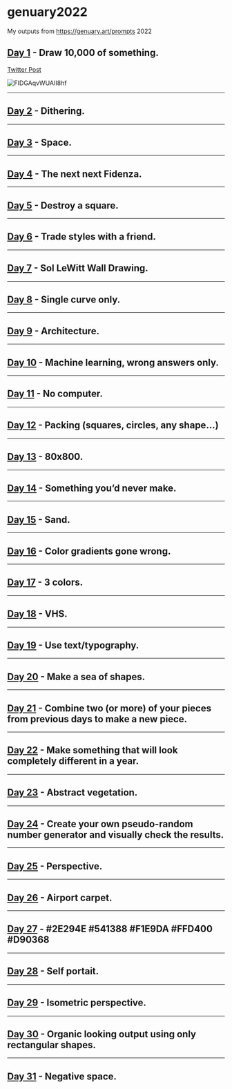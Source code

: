 # genuary2022
My outputs from https://genuary.art/prompts 2022

## [Day 1](https://genuary.art/prompts#jan1) - Draw 10,000 of something.

[Twitter Post](https://twitter.com/RaphaelS101/status/1477398820975747074)

![FIDGAqvWUAII8hf](https://user-images.githubusercontent.com/25639974/147861060-233a376a-6b4d-47f4-a2f7-c8b5c6e565c1.jpg)

___

## [Day 2](https://genuary.art/prompts#jan2) - Dithering.


___

## [Day 3](https://genuary.art/prompts#jan3) - Space.


___

## [Day 4](https://genuary.art/prompts#jan4) - The next next Fidenza.


___

## [Day 5](https://genuary.art/prompts#jan5) - Destroy a square.


___

## [Day 6](https://genuary.art/prompts#jan6) - Trade styles with a friend.


___

## [Day 7](https://genuary.art/prompts#jan7) - Sol LeWitt Wall Drawing.


___

## [Day 8](https://genuary.art/prompts#jan8) - Single curve only.


___

## [Day 9](https://genuary.art/prompts#jan9) - Architecture.


___

## [Day 10](https://genuary.art/prompts#jan10) - Machine learning, wrong answers only.


___

## [Day 11](https://genuary.art/prompts#jan11) - No computer.



___

## [Day 12](https://genuary.art/prompts#jan12) - Packing (squares, circles, any shape…)



___

## [Day 13](https://genuary.art/prompts#jan13) - 80x800.



___

## [Day 14](https://genuary.art/prompts#jan14) - Something you’d never make.



___

## [Day 15](https://genuary.art/prompts#jan15) - Sand.



___

## [Day 16](https://genuary.art/prompts#jan16) - Color gradients gone wrong.



___

## [Day 17](https://genuary.art/prompts#jan17) - 3 colors.



___

## [Day 18](https://genuary.art/prompts#jan8) - VHS.



___

## [Day 19](https://genuary.art/prompts#jan19) - Use text/typography.



___

## [Day 20](https://genuary.art/prompts#jan20) - Make a sea of shapes.


___

## [Day 21](https://genuary.art/prompts#jan21) - Combine two (or more) of your pieces from previous days to make a new piece.

___

## [Day 22](https://genuary.art/prompts#jan22) - Make something that will look completely different in a year.

___

## [Day 23](https://genuary.art/prompts#jan23) - Abstract vegetation.


___

## [Day 24](https://genuary.art/prompts#jan24) - Create your own pseudo-random number generator and visually check the results.

___

## [Day 25](https://genuary.art/prompts#jan25) - Perspective.

___

## [Day 26](https://genuary.art/prompts#jan26) - Airport carpet.

___

## [Day 27](https://genuary.art/prompts#jan27) - #2E294E #541388 #F1E9DA #FFD400 #D90368

___

## [Day 28](https://genuary.art/prompts#jan28) - Self portait.

___

## [Day 29](https://genuary.art/prompts#jan29) - Isometric perspective.


___

## [Day 30](https://genuary.art/prompts#jan30) - Organic looking output using only rectangular shapes.


___

## [Day 31](https://genuary.art/prompts#jan31) - Negative space.
